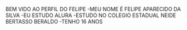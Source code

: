 BEM VIDO AO PERFIL DO FELIPE
-MEU NOME É FELIPE APARECIDO DA SILVA
-EU ESTUDO ALURA 
-ESTUDO NO COLEGIO ESTADUAL NEIDE BERTASSO BERALDO
-TENHO 16 ANOS
